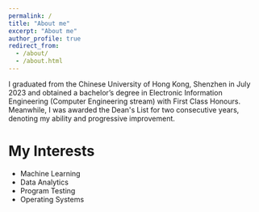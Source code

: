 ```yaml
---
permalink: /
title: "About me"
excerpt: "About me"
author_profile: true
redirect_from: 
  - /about/
  - /about.html
---
```



I graduated from the Chinese University of Hong Kong, Shenzhen in July 2023 and obtained a bachelor’s degree in Electronic Information Engineering (Computer Engineering stream) with First Class Honours. Meanwhile, I was awarded the Dean's List for two consecutive years, denoting my ability and progressive improvement.


My Interests
=====
* Machine Learning
* Data Analytics
* Program Testing
* Operating Systems